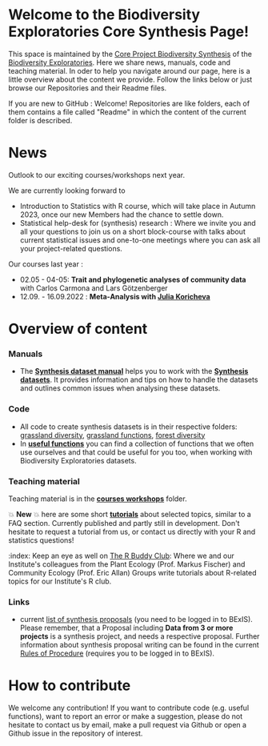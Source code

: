# Welcome to the Biodiversity Exploratories Core Synthesis Page!
This space is maintained by the [Core Project Biodiversity Synthesis](https://www.biodiversity-exploratories.de/en/projects/core-project-10-biodiversity-synthesis/) of the [Biodiversity Exploratories](https://www.biodiversity-exploratories.de/en/). Here we share news, manuals, code and teaching material. In oder to help you navigate around our page, here is a little overview about the content we provide. Follow the links below or just browse our Repositories and their Readme files. 

If you are new to GitHub : Welcome! Repositories are like folders, each of them contains a file called "Readme" in which the content of the current folder is described.

# News
Outlook to our exciting courses/workshops next year.

We are currently looking forward to 
- Introduction to Statistics with R course, which will take place in Autumn 2023, once our new Members had the chance to settle down.
- Statistical help-desk for (synthesis) research : Where we invite you and all your questions to join us on a short block-course with talks about current statistical issues and one-to-one meetings where you can ask all your project-related questions.

Our courses last year :
- 02.05 - 04-05: **Trait and phylogenetic analyses of community data** with Carlos Carmona and Lars Götzenberger
- 12.09. - 16.09.2022 : **Meta-Analysis with [Julia Koricheva](https://pure.royalholloway.ac.uk/portal/en/persons/julia-koricheva(ab83b389-7258-48fd-8560-0c8de7b6c94a).html)**


# Overview of content
### Manuals
- The [**Synthesis dataset manual**](https://github.com/biodiversity-exploratories-synthesis/Synthesis_dataset_manual/blob/main/Synthesis%20datasets%20%20How%20to%20use.md) helps you to work with the [**Synthesis datasets**](https://github.com/biodiversity-exploratories-synthesis/Synthesis_dataset_manual/blob/main/Synthesis_datasets_overview.md). It  provides information and tips on how to handle the datasets and outlines common issues when analysing these datasets.

### Code
- All code to create synthesis datasets is in their respective folders: [grassland diversity](https://github.com/biodiversity-exploratories-synthesis/Synthesis_dataset_diversity_grassland), [grassland functions](https://github.com/biodiversity-exploratories-synthesis/Synthesis_dataset_functions_grassland), [forest diversity](https://github.com/biodiversity-exploratories-synthesis/Synthesis_dataset_diversity_forest)
- In [**useful functions**](https://github.com/biodiversity-exploratories-synthesis/Synthesis_useful_functions) you can find a collection of functions that we often use ourselves and that could be useful for you too, when working with Biodiversity Exploratories datasets. 

### Teaching material
Teaching material is in the [**courses workshops**](https://github.com/biodiversity-exploratories-synthesis/Synthesis_courses_workshops) folder.

:boom: **New** :boom: here are some short [**tutorials**](https://github.com/biodiversity-exploratories-synthesis/Synthesis_tutorials) about selected topics, similar to a FAQ section. Currently published and partly still in development. Don't hesitate to request a tutorial from us, or contact us directly with your R and statistics questions!

:index: Keep an eye as well on [The R Buddy Club](https://github.com/allanecology/R-buddies-course): Where we and our Institute's colleagues from the Plant Ecology (Prof. Markus Fischer) and Community Ecology (Prof. Eric Allan) Groups write tutorials about R-related topics for our Institute's R club.


### Links
- current [list of synthesis proposals](https://www.bexis.uni-jena.de/FMT/GeneralFiles/Show?viewTitle=General%20Documents&viewName=GeneralFiles&rootMenu=BeoInformation) (you need to be logged in to BExIS). Please remember, that a Proposal including **Data from 3 or more projects** is a synthesis project, and needs a respective proposal. Further information about synthesis proposal writing can be found in the current [Rules of Procedure](https://www.bexis.uni-jena.de/FMT/GeneralFiles/DownloadFile?path=FMT%5C%5CBeoInformation%5C%5CGeneralInformation%5C%5CBE-Gesch%C3%A4ftsordnung%20%28Rules%20of%20procedure%29_2021-02-19.pdf&mimeType=.pdf) (requires you to be logged in to BExIS). 

# How to contribute
We welcome any contribution! If you want to contribute code (e.g. useful functions), want to report an error or make a suggestion, please do not hesitate to contact us by email, make a pull request via Github or open a Github issue in the repository of interest.
